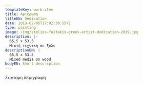 ```yaml
---
templateKey: work-item
title: Αφιέρωση
titleEN: Dedication
date: 2019-02-05T17:02:30.557Z
type: painting
image: /img/stelios-faitakis-greek-artist-dedication-2019.jpg
description: |-
  65,5 x 53,5
  Μικτή τεχνική σε ξύλο
descriptionEN: |
  65,5 x 53,5
  Mixed media on wood
bodyEN: Short description
---
```

Συντομη περιγραφη